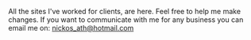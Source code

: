 All the sites I've worked for clients, are here. Feel free to help me make changes.
If you want to communicate with me for any business you can email me on:
nickos_ath@hotmail.com

